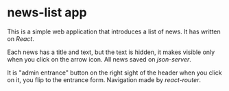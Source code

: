 # news-list app
This is a simple web application that introduces a list of news. It has written on *React*.

Each news has a title and text, but the text is hidden, it makes visible only when you click on the arrow icon.
All news saved on *json-server*.

It is "admin entrance" button on the right sight of the header when you click on it, you flip to the entrance form. Navigation made by *react-router*.
